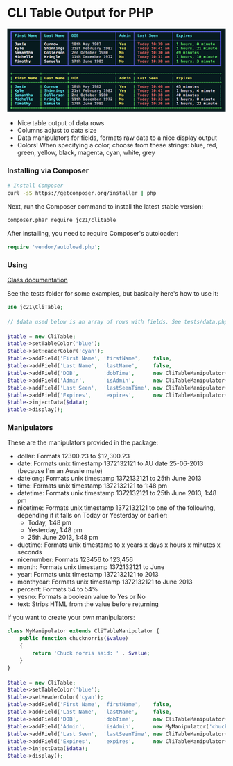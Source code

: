 CLI Table Output for PHP
================================================

![Example](example.png)

- Nice table output of data rows
- Columns adjust to data size
- Data manipulators for fields, formats raw data to a nice display output
- Colors! When specifying a color, choose from these strings: blue, red, green,
  yellow, black, magenta, cyan, white, grey

### Installing via Composer

```bash
# Install Composer
curl -sS https://getcomposer.org/installer | php
```

Next, run the Composer command to install the latest stable version:

```bash
composer.phar require jc21/clitable
```

After installing, you need to require Composer's autoloader:

```php
require 'vendor/autoload.php';
```

### Using

[Class documentation](docs/Documentation.md)

See the tests folder for some examples, but basically here's how to use it:

```php
use jc21\CliTable;

// $data used below is an array of rows with fields. See tests/data.php for an example.

$table = new CliTable;
$table->setTableColor('blue');
$table->setHeaderColor('cyan');
$table->addField('First Name', 'firstName',    false,                               'white');
$table->addField('Last Name',  'lastName',     false,                               'white');
$table->addField('DOB',        'dobTime',      new CliTableManipulator('datelong'));
$table->addField('Admin',      'isAdmin',      new CliTableManipulator('yesno'),    'yellow');
$table->addField('Last Seen',  'lastSeenTime', new CliTableManipulator('nicetime'), 'red');
$table->addField('Expires',    'expires',      new CliTableManipulator('duetime'),  'green');
$table->injectData($data);
$table->display();
```

### Manipulators

These are the manipulators provided in the package:

- dollar: Formats 12300.23 to $12,300.23
- date: Formats unix timestamp 1372132121 to AU date 25-06-2013 (because I'm an Aussie mate)
- datelong: Formats unix timestamp 1372132121 to 25th June 2013
- time: Formats unix timestamp 1372132121 to 1:48 pm
- datetime: Formats unix timestamp 1372132121 to 25th June 2013, 1:48 pm
- nicetime: Formats unix timestamp 1372132121 to one of the following, depending if it falls on Today or Yesterday or earlier:
  - Today, 1:48 pm
  - Yesterday, 1:48 pm
  - 25th June 2013, 1:48 pm
- duetime: Formats unix timestamp to x years x days x hours x minutes x seconds
- nicenumber: Formats 123456 to 123,456
- month: Formats unix timestamp 1372132121 to June
- year: Formats unix timestamp 1372132121 to 2013
- monthyear: Formats unix timestamp 1372132121 to June 2013
- percent: Formats 54 to 54%
- yesno: Formats a boolean value to Yes or No
- text: Strips HTML from the value before returning

If you want to create your own manipulators:

```php
class MyManipulator extends CliTableManipulator {
	public function chucknorris($value)
	{
		return 'Chuck norris said: ' . $value;
	}
}

$table = new CliTable;
$table->setTableColor('blue');
$table->setHeaderColor('cyan');
$table->addField('First Name', 'firstName',    false,                               'white');
$table->addField('Last Name',  'lastName',     false,                               'white');
$table->addField('DOB',        'dobTime',      new CliTableManipulator('datelong'));
$table->addField('Admin',      'isAdmin',      new MyManipulator('chucknorris'),    'yellow');
$table->addField('Last Seen',  'lastSeenTime', new CliTableManipulator('nicetime'), 'red');
$table->addField('Expires',    'expires',      new CliTableManipulator('duetime'),  'green');
$table->injectData($data);
$table->display();
```
